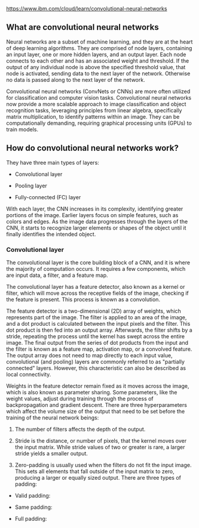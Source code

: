 https://www.ibm.com/cloud/learn/convolutional-neural-networks

## What are convolutional neural networks ##

Neural networks are a subset of machine learning, and they are at the heart of deep learning algorithms. They are comprised of node layers, containing an input layer, one or more hidden layers, and an output layer. Each node connects to each other and has an associated weight and threshold. If the output of any individual node is above the specified threshold value, that node is activated, sending data to the next layer of the network. Otherwise no data is passed along to the next layer of the network.

Convolutional neural networks (ConvNets or CNNs) are more often utilized for classification and computer vision tasks. Convolutional neural networks now provide a more scalable approach to image classification and object recognition tasks, leveraging principles from linear algebra, specifically matrix multiplication, to identify patterns within an image. They can be computationally demanding, requiring graphical processing units (GPUs) to train models.

## How do convolutional neural networks work? ##

They have three main types of layers:

- Convolutional layer

- Pooling layer

- Fully-connected (FC) layer

With each layer, the CNN increases in its complexity, identifying greater portions of the image. Earlier layers focus on simple features, such as colors and edges. As the image data progresses through the layers of the CNN, it starts to recognize larger elements or shapes of the object until it finally identifies the intended object.

### Convolutional layer ###

The convolutional layer is the core building block of a CNN, and it is where the majority of computation occurs. It requires a few components, which are input data, a filter, and a feature map.

The convolutional layer has a feature detector, also known as a kernel or filter, which will move across the receptive fields of the image, checking if the feature is present. This process is known as a convolution.

The feature detector is a two-dimensional (2D) array of weights, which represents part of the image. The filter is applied to an area of the image, and a dot product is calculated between the input pixels and the filter. This dot product is then fed into an output array. Afterwards, the filter shifts by a stride, repeating the process until the kernel has swept across the entire image. The final output from the series of dot products from the input and the filter is known as a feature map, activation map, or a convolved feature. The output array does not need to map directly to each input value, convolutional (and pooling) layers are commonly referred to as "partially connected" layers. However, this characteristic can also be described as local connectivity.

Weights in the feature detector remain fixed as it moves across the image, which is also known as parameter sharing. Some parameters, like the weight values, adjust during training through the process of backpropagation and gradient descent. There are three hyperparameters which affect the volume size of the output that need to be set before the training of the neural network beings:

1. The number of filters affects the depth of the output.

2. Stride is the distance, or number of pixels, that the kernel moves over the input matrix. While stride values of two or greater is rare, a larger stride yields a smaller output.

3. Zero-padding is usually used when the filters do not fit the input image. This sets all elements that fall outside of the input matrix to zero, producing a larger or equally sized output. There are three types of padding:

- Valid padding:

- Same padding:

- Full padding:




